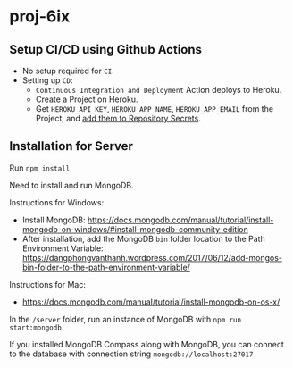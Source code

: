 # proj-6ix

## Setup CI/CD using Github Actions
- No setup required for `CI`.
- Setting up `CD`:
    - `Continuous Integration and Deployment` Action deploys to Heroku.
    - Create a Project on Heroku.
    - Get `HEROKU_API_KEY`, `HEROKU_APP_NAME`, `HEROKU_APP_EMAIL` from the Project, and [add them to Repository Secrets](https://docs.github.com/en/free-pro-team@latest/actions/reference/encrypted-secrets#creating-encrypted-secrets-for-a-repository).

## Installation for Server
Run `npm install`


Need to install and run MongoDB.

Instructions for Windows:
- Install MongoDB: https://docs.mongodb.com/manual/tutorial/install-mongodb-on-windows/#install-mongodb-community-edition
- After installation, add the MongoDB `bin` folder location to the Path Environment Variable: https://dangphongvanthanh.wordpress.com/2017/06/12/add-mongos-bin-folder-to-the-path-environment-variable/

Instructions for Mac:
- https://docs.mongodb.com/manual/tutorial/install-mongodb-on-os-x/

In the `/server` folder, run an instance of MongoDB with `npm run start:mongodb`

If you installed MongoDB Compass along with MongoDB, you can connect to the database with connection string `mongodb://localhost:27017`
